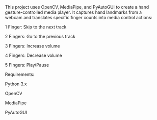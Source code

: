This project uses OpenCV, MediaPipe, and PyAutoGUI to create a hand gesture-controlled media player. It captures hand landmarks from a webcam and translates specific finger counts into media control actions:

1 Finger: Skip to the next track

2 Fingers: Go to the previous track

3 Fingers: Increase volume

4 Fingers: Decrease volume

5 Fingers: Play/Pause


Requirements:

Python 3.x

OpenCV

MediaPipe

PyAutoGUI
